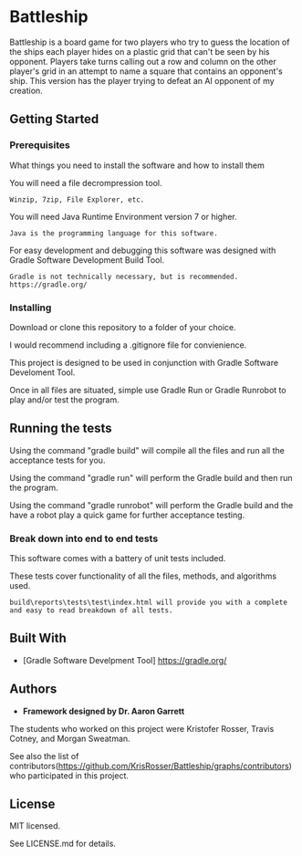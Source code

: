 # Battleship

Battleship is a board game for two players who try to guess the location of the ships each player hides on a plastic grid that can't be seen by his opponent.
Players take turns calling out a row and column on the other player's grid in an attempt to name a square that contains an opponent's ship. 
This version has the player trying to defeat an AI opponent of my creation. 

## Getting Started


### Prerequisites

What things you need to install the software and how to install them

You will need a file decrompression tool.
```
Winzip, 7zip, File Explorer, etc.
```
You will need Java Runtime Environment version 7 or higher.
```
Java is the programming language for this software.
```
For easy development and debugging this software was designed with Gradle Software Development Build Tool.
```
Gradle is not technically necessary, but is recommended. https://gradle.org/
```

### Installing

Download or clone this repository to a folder of your choice.

I would recommend including a .gitignore file for convienience.

This project is designed to be used in conjunction with Gradle Software Develoment Tool.

Once in all files are situated, simple use Gradle Run or Gradle Runrobot to play and/or test the program.

## Running the tests

Using the command "gradle build" will compile all the files and run all the acceptance tests for you.

Using the command "gradle run" will perform the Gradle build and then run the program.

Using the command "gradle runrobot" will perform the Gradle build and the have a robot play a quick game for further acceptance testing.

### Break down into end to end tests

This software comes with a battery of unit tests included.

These tests cover functionality of all the files, methods, and algorithms used.

```
build\reports\tests\test\index.html will provide you with a complete and easy to read breakdown of all tests.
```

## Built With

* [Gradle Software Develpment Tool] https://gradle.org/

## Authors

* **Framework designed by Dr. Aaron Garrett** 

The students who worked on this project were Kristofer Rosser, Travis Cotney, and Morgan Sweatman. 

See also the list of contributors(https://github.com/KrisRosser/Battleship/graphs/contributors) who participated in this project.

## License

MIT licensed.

See LICENSE.md for details.
